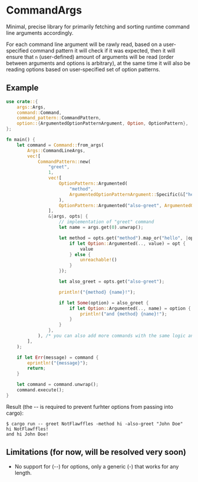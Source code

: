 # CommandArgs
Minimal, precise library for primarily fetching and sorting runtime command line arguments accordingly.

For each command line argument will be rawly read, based on a user-specified command pattern
it will check if it was expected, then it will ensure that `n` (user-defined) amount of
arguments will be read (order between arguments and options is arbitrary), at the same time
it will also be reading options based on user-specified set of option patterns.

## Example

```rust
use crate::{
    args::Args,
    command::Command,
    command_pattern::CommandPattern,
    option::{ArgumentedOptionPatternArgument, Option, OptionPattern},
};

fn main() {
    let command = Command::from_args(
        Args::CommandLineArgs,
        vec![
            CommandPattern::new(
                "greet",
                1,
                vec![
                    OptionPattern::Argumented(
                        "method",
                        ArgumentedOptionPatternArgument::Specific(&["hello", "hi"]),
                    ),
                    OptionPattern::Argumented("also-greet", ArgumentedOptionPatternArgument::Any),
                ],
                &|args, opts| {
                    // implementation of "greet" command
                    let name = args.get(0).unwrap();

                    let method = opts.get("method").map_or("hello", |opt| {
                        if let Option::Argumented(.., value) = opt {
                            value
                        } else {
                            unreachable!()
                        }
                    });

                    let also_greet = opts.get("also-greet");

                    println!("{method} {name}!");

                    if let Some(option) = also_greet {
                        if let Option::Argumented(.., name) = option {
                            println!("and {method} {name}!");
                        }
                    }
                },
            ), /* you can also add more commands with the same logic and try other options */
        ],
    );

    if let Err(message) = command {
        eprintln!("{message}");
        return;
    }

    let command = command.unwrap();
    command.execute();
}
```

Result (the -- is required to prevent furhter options from passing into cargo):
```shell
$ cargo run -- greet NotFlawffles -method hi -also-greet "John Doe"
hi NotFlawffles!
and hi John Doe!
```

## Limitations (for now, will be resolved very soon)
- No support for (--) for options, only a generic (-) that works for any length.
